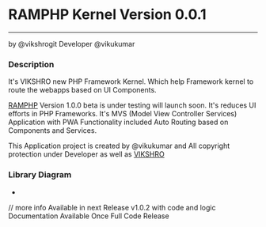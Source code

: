# RAMPHP Kernel Version 0.0.1
-----
by @vikshrogit
Developer @vikukumar

### Description

It's VIKSHRO new PHP Framework  Kernel. Which help Framework kernel to route the webapps based on UI Components.

[RAMPHP](https://vikshro.in/RAMPHP) Version 1.0.0 beta is under testing will launch soon.
It's reduces UI efforts in PHP Frameworks. It's MVS (Model View Controller Services) Application with PWA Functionality included Auto Routing based on Components and Services.

This Application project is created by @vikukumar and All copyright protection under Developer as well as [VIKSHRO](https://vikshro.in)

### Library Diagram

- 

// more info Available in next Release v1.0.2 with code and logic
Documentation Available Once Full Code Release

